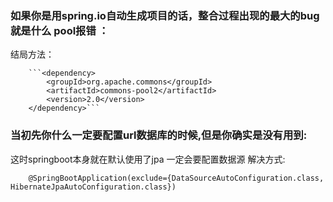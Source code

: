 
### 如果你是用spring.io自动生成项目的话，整合过程出现的最大的bug就是什么 pool报错  ：
结局方法：
        
        ```<dependency>
            <groupId>org.apache.commons</groupId>
            <artifactId>commons-pool2</artifactId>
            <version>2.0</version>
        </dependency>```

### 当初先你什么一定要配置url数据库的时候,但是你确实是没有用到:
这时springboot本身就在默认使用了jpa 一定会要配置数据源
解决方式:
```
    @SpringBootApplication(exclude={DataSourceAutoConfiguration.class, HibernateJpaAutoConfiguration.class})
```

